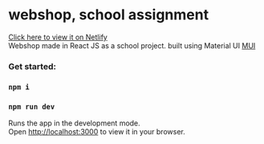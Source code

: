 # webshop, school assignment

[Click here to view it on Netlify](https://piri-ks4-webshop.netlify.app/)\
Webshop made in React JS as a school project.
built using Material UI [MUI](https://mui.com/)

### Get started:

### `npm i`

### `npm run dev`

Runs the app in the development mode.\
Open [http://localhost:3000](http://localhost:3000) to view it in your browser.
